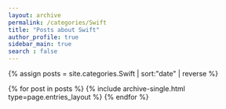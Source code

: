 ```yaml
---
layout: archive
permalink: /categories/Swift
title: "Posts about Swift"
author_profile: true
sidebar_main: true
search : false
---
```


{% assign posts = site.categories.Swift | sort:"date" | reverse %}

{% for post in posts %}
  {% include archive-single.html type=page.entries_layout %}
{% endfor %}